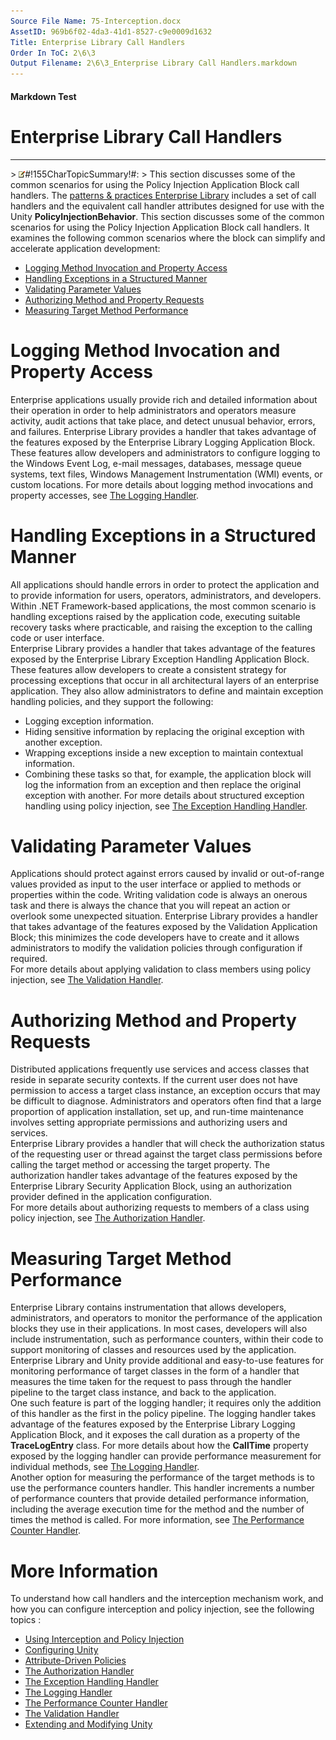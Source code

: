 ```yaml
---
Source File Name: 75-Interception.docx
AssetID: 969b6f02-4da3-41d1-8527-c9e0009d1632
Title: Enterprise Library Call Handlers
Order In ToC: 2\6\3
Output Filename: 2\6\3_Enterprise Library Call Handlers.markdown
---
```


#### Markdown Test ####
# Enterprise Library Call Handlers #
----------


&gt; ![](/images/note.gif)#!155CharTopicSummary!#:
&gt; 
This section discusses some of the common scenarios for using the Policy Injection Application Block call handlers.
The [patterns &amp; practices Enterprise Library](http://msdn.microsoft.com/entlib/) includes a set of call handlers and the equivalent call handler attributes designed for use with the Unity **PolicyInjectionBehavior**. This section discusses some of the common scenarios for using the Policy Injection Application Block call handlers. It examines the following common scenarios where the block can simplify and accelerate application development:  
+ <a href="#scenarios_logging" xmlns:dt="uuid:C2F41010-65B3-11d1-A29F-00AA00C14882" xmlns:xlink="http://www.w3.org/1999/xlink" xmlns:MSHelp="http://msdn.microsoft.com/mshelp">Logging Method Invocation and Property Access</a>
+ <a href="#scenarios_exceptions" xmlns:dt="uuid:C2F41010-65B3-11d1-A29F-00AA00C14882" xmlns:xlink="http://www.w3.org/1999/xlink" xmlns:MSHelp="http://msdn.microsoft.com/mshelp">Handling Exceptions in a Structured Manner</a>
+ <a href="#scenarios_validation" xmlns:dt="uuid:C2F41010-65B3-11d1-A29F-00AA00C14882" xmlns:xlink="http://www.w3.org/1999/xlink" xmlns:MSHelp="http://msdn.microsoft.com/mshelp">Validating Parameter Values</a>
+ <a href="#scenarios_authorization" xmlns:dt="uuid:C2F41010-65B3-11d1-A29F-00AA00C14882" xmlns:xlink="http://www.w3.org/1999/xlink" xmlns:MSHelp="http://msdn.microsoft.com/mshelp">Authorizing Method and Property Requests</a>
+ <a href="#scenarios_performance" xmlns:dt="uuid:C2F41010-65B3-11d1-A29F-00AA00C14882" xmlns:xlink="http://www.w3.org/1999/xlink" xmlns:MSHelp="http://msdn.microsoft.com/mshelp">Measuring Target Method Performance</a>

# Logging Method Invocation and Property Access #
<a name="scenarios_logging" href="#" xmlns:xlink="http://www.w3.org/1999/xlink"><span /></a>Enterprise applications usually provide rich and detailed information about their operation in order to help administrators and operators measure activity, audit actions that take place, and detect unusual behavior, errors, and failures. Enterprise Library provides a handler that takes advantage of the features exposed by the Enterprise Library Logging Application Block. These features allow developers and administrators to configure logging to the Windows Event Log, e-mail messages, databases, message queue systems, text files, Windows Management Instrumentation (WMI) events, or custom locations. For more details about logging method invocations and property accesses, see [The Logging Handler](test-markdown_e7d4bacf-a864-4a50-b7c3-88acec5c4d7d.html).  

# Handling Exceptions in a Structured Manner #
<a name="scenarios_exceptions" href="#" xmlns:xlink="http://www.w3.org/1999/xlink"><span /></a>All applications should handle errors in order to protect the application and to provide information for users, operators, administrators, and developers. Within .NET Framework-based applications, the most common scenario is handling exceptions raised by the application code, executing suitable recovery tasks where practicable, and raising the exception to the calling code or user interface.  
Enterprise Library provides a handler that takes advantage of the features exposed by the Enterprise Library Exception Handling Application Block. These features allow developers to create a consistent strategy for processing exceptions that occur in all architectural layers of an enterprise application. They also allow administrators to define and maintain exception handling policies, and they support the following:  
+ Logging exception information.
+ Hiding sensitive information by replacing the original exception with another exception.
+ Wrapping exceptions inside a new exception to maintain contextual information.
+ Combining these tasks so that, for example, the application block will log the information from an exception and then replace the original exception with another.
For more details about structured exception handling using policy injection, see [The Exception Handling Handler](test-markdown_d874dee7-1158-4cd7-900a-d592b5da5e69.html).  

# Validating Parameter Values #
<a name="scenarios_validation" href="#" xmlns:xlink="http://www.w3.org/1999/xlink"><span /></a>Applications should protect against errors caused by invalid or out-of-range values provided as input to the user interface or applied to methods or properties within the code. Writing validation code is always an onerous task and there is always the chance that you will repeat an action or overlook some unexpected situation. Enterprise Library provides a handler that takes advantage of the features exposed by the Validation Application Block; this minimizes the code developers have to create and it allows administrators to modify the validation policies through configuration if required.  
For more details about applying validation to class members using policy injection, see [The Validation Handler](test-markdown_ad452cb9-20c7-4db2-9801-73417714f46c.html).  

# Authorizing Method and Property Requests #
<a name="scenarios_authorization" href="#" xmlns:xlink="http://www.w3.org/1999/xlink"><span /></a>Distributed applications frequently use services and access classes that reside in separate security contexts. If the current user does not have permission to access a target class instance, an exception occurs that may be difficult to diagnose. Administrators and operators often find that a large proportion of application installation, set up, and run-time maintenance involves setting appropriate permissions and authorizing users and services.  
Enterprise Library provides a handler that will check the authorization status of the requesting user or thread against the target class permissions before calling the target method or accessing the target property. The authorization handler takes advantage of the features exposed by the Enterprise Library Security Application Block, using an authorization provider defined in the application configuration.  
For more details about authorizing requests to members of a class using policy injection, see [The Authorization Handler](test-markdown_f27ca9a4-3284-4917-91b9-f2b8c73f24f0.html).  

# Measuring Target Method Performance #
<a name="scenarios_performance" href="#" xmlns:xlink="http://www.w3.org/1999/xlink"><span /></a>Enterprise Library contains instrumentation that allows developers, administrators, and operators to monitor the performance of the application blocks they use in their applications. In most cases, developers will also include instrumentation, such as performance counters, within their code to support monitoring of classes and resources used by the application. Enterprise Library and Unity provide additional and easy-to-use features for monitoring performance of target classes in the form of a handler that measures the time taken for the request to pass through the handler pipeline to the target class instance, and back to the application.   
One such feature is part of the logging handler; it requires only the addition of this handler as the first in the policy pipeline. The logging handler takes advantage of the features exposed by the Enterprise Library Logging Application Block, and it exposes the call duration as a property of the **TraceLogEntry** class. For more details about how the **CallTime** property exposed by the logging handler can provide performance measurement for individual methods, see [The Logging Handler](test-markdown_e7d4bacf-a864-4a50-b7c3-88acec5c4d7d.html).  
Another option for measuring the performance of the target methods is to use the performance counters handler. This handler increments a number of performance counters that provide detailed performance information, including the average execution time for the method and the number of times the method is called. For more information, see [The Performance Counter Handler](test-markdown_7f7053e1-9db6-433c-878f-b8a41b1d2a49.html).  

# More Information #
To understand how call handlers and the interception mechanism work, and how you can configure interception and policy injection, see the following topics :  
+ [Using Interception and Policy Injection](test-markdown_7a2c7fa6-28c2-479e-8df9-b4651824eb94.html)
+ [Configuring Unity](test-markdown_62fd666c-08c5-424a-b484-9e0b87994997.html)
+ [Attribute-Driven Policies](test-markdown_456aac54-4ba3-4904-adae-36fb5227fabc.html)
+ [The Authorization Handler](test-markdown_f27ca9a4-3284-4917-91b9-f2b8c73f24f0.html)
+ [The Exception Handling Handler](test-markdown_d874dee7-1158-4cd7-900a-d592b5da5e69.html)
+ [The Logging Handler](test-markdown_e7d4bacf-a864-4a50-b7c3-88acec5c4d7d.html)
+ [The Performance Counter Handler](test-markdown_7f7053e1-9db6-433c-878f-b8a41b1d2a49.html)
+ [The Validation Handler](test-markdown_ad452cb9-20c7-4db2-9801-73417714f46c.html)
+ [Extending and Modifying Unity](test-markdown_13f11174-8fd1-4406-8bc7-9da9c762811d.html)

